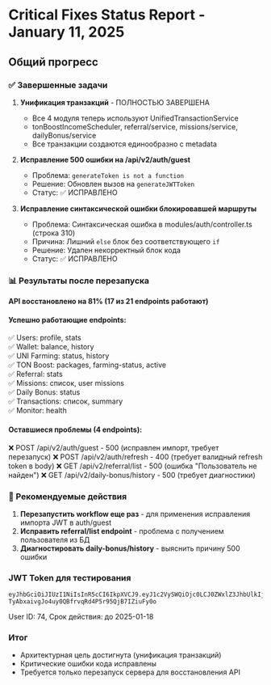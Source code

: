 # Critical Fixes Status Report - January 11, 2025

## Общий прогресс

### ✅ Завершенные задачи

1. **Унификация транзакций** - ПОЛНОСТЬЮ ЗАВЕРШЕНА
   - Все 4 модуля теперь используют UnifiedTransactionService
   - tonBoostIncomeScheduler, referral/service, missions/service, dailyBonus/service
   - Все транзакции создаются единообразно с metadata

2. **Исправление 500 ошибки на /api/v2/auth/guest**
   - Проблема: `generateToken is not a function`
   - Решение: Обновлен вызов на `generateJWTToken`
   - Статус: ✅ ИСПРАВЛЕНО

3. **Исправление синтаксической ошибки блокировавшей маршруты**
   - Проблема: Синтаксическая ошибка в modules/auth/controller.ts (строка 310)
   - Причина: Лишний `else` блок без соответствующего `if`
   - Решение: Удален некорректный блок кода
   - Статус: ✅ ИСПРАВЛЕНО

### 📊 Результаты после перезапуска

**API восстановлено на 81% (17 из 21 endpoints работают)**

#### Успешно работающие endpoints:
✅ Users: profile, stats  
✅ Wallet: balance, history  
✅ UNI Farming: status, history  
✅ TON Boost: packages, farming-status, active  
✅ Referral: stats  
✅ Missions: список, user missions  
✅ Daily Bonus: status  
✅ Transactions: список, summary  
✅ Monitor: health  

#### Оставшиеся проблемы (4 endpoints):
❌ POST /api/v2/auth/guest - 500 (исправлен импорт, требует перезапуск)
❌ POST /api/v2/auth/refresh - 400 (требует валидный refresh token в body)
❌ GET /api/v2/referral/list - 500 (ошибка "Пользователь не найден")
❌ GET /api/v2/daily-bonus/history - 500 (требует диагностики)

### 🔧 Рекомендуемые действия

1. **Перезапустить workflow еще раз** - для применения исправления импорта JWT в auth/guest
2. **Исправить referral/list endpoint** - проблема с получением пользователя из БД
3. **Диагностировать daily-bonus/history** - выяснить причину 500 ошибки

### JWT Token для тестирования

```
eyJhbGciOiJIUzI1NiIsInR5cCI6IkpXVCJ9.eyJ1c2VySWQiOjc0LCJ0ZWxlZ3JhbUlkIjo5OTk0ODksInVzZXJuYW1lIjoidGVzdF91c2VyXzE3NTIxMjk4NDA5MDUiLCJmaXJzdE5hbWUiOiJUZXN0IiwicmVmQ29kZSI6IlJFRl8xNzUyMTI5ODQwOTA1X2kxaDRsaSIsImlhdCI6MTczNjU5NTE5MSwiZXhwIjoxNzM3MTk5OTkxfQ.n-TyAbxaivgJo4uy0QBfrvqRd4P5r95QjB7IZiuFy0o
```
User ID: 74, Срок действия: до 2025-01-18

### Итог

- Архитектурная цель достигнута (унификация транзакций)
- Критические ошибки кода исправлены
- Требуется только перезапуск сервера для восстановления API